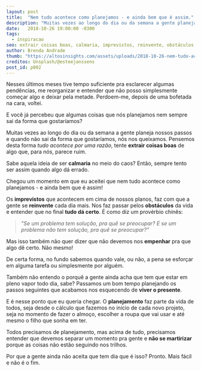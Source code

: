 ```yaml
---
layout: post
title:  "Nem tudo acontece como planejamos - e ainda bem que é assim."
description: "Muitas vezes ao longo do dia ou da semana a gente planeja nossos passos e quando não sai da forma que gostaríamos, nós nos queixamos."
date:   2018-10-26 19:00:00 -0300
tags:
  - inspiracao
seo: extrair coisas boas, calmaria, imprevistos, reinvente, obstáculos, tudo dá certo, empenhar, viver o presente, planejamento, não se martirizar
author: Brenda Andrade
thumb: "https://altosinsights.com/assets/uploads/2018-10-26-nem-tudo-acontece-como-planejamos-e-ainda-bem-que-e-assim.jpg"
creditos: Unsplash/@esteejanssens
post_id: p002
---
```

Nesses últimos meses tive tempo suficiente pra esclarecer algumas pendências, me reorganizar e entender que não posso simplesmente começar algo e deixar pela metade. Perdoem-me, depois de uma bofetada na cara, voltei.

E você já percebeu que algumas coisas que nós planejamos nem sempre sai da forma que gostaríamos?

Muitas vezes ao longo do dia ou da semana a gente planeja nossos passos e quando não sai da forma que gostaríamos, nós nos queixamos. Pensemos desta forma *tudo acontece por uma razão*, tente **extrair coisas boas** de algo que, para nós, parece ruim.

Sabe aquela ideia de ser **calmaria** no meio do caos? Então, sempre tento ser assim quando algo dá errado.

Chegou um momento em que eu aceitei que nem tudo acontece como planejamos - e ainda bem que é assim!

Os **imprevistos** que acontecem em cima de nossos planos, faz com que a gente se **reinvente** cada dia mais. Nos faz passar pelos **obstáculos** da vida e entender que no final **tudo dá certo**. É como diz um provérbio chinês:

><cite>"Se um problema tem solução, pra quê se preocupar? E se um problema não tem solução, pra quê se preocupar?"</cite>

Mas isso também não quer dizer que não devemos nos **empenhar** pra que algo dê certo. Não mesmo!

De certa forma, no fundo sabemos quando vale, ou não, a pena se esforçar em alguma tarefa ou simplesmente por alguém.  

Também não entendo o porquê a gente ainda acha que tem que estar em pleno vapor todo dia, sabe? Passamos um bom tempo planejando os passos seguintes que acabamos nos esquecendo de **viver o presente**.

E é nesse ponto que eu queria chegar. O **planejamento** faz parte da vida de todos, seja desde o cálculo que fazemos no início de cada novo projeto, seja no momento de fazer o almoço, escolher a roupa que vai usar e até mesmo o filho que sonha em ter.  

Todos precisamos de planejamento, mas acima de tudo, precisamos entender que devemos separar um momento pra gente e **não se martirizar** porque as coisas não estão seguindo nos trilhos.

Por que a gente ainda não aceita que tem dia que é isso? Pronto. Mais fácil e não é o fim.

<div class="adsmobile">
<ins class="adsbygoogle"
     style="display:block; text-align:center;"
     data-ad-layout="in-article"
     data-ad-format="fluid"
     data-ad-client="ca-pub-8078000237589807"
     data-ad-slot="9245457524"></ins>
<script>
     (adsbygoogle = window.adsbygoogle || []).push({});
</script>
</div>
